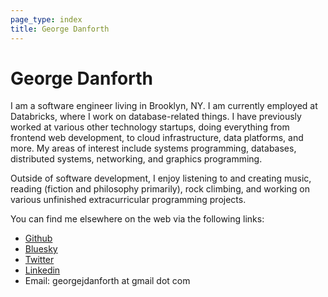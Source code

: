 ```yaml
---
page_type: index
title: George Danforth
---
```

# George Danforth
I am a software engineer living in Brooklyn, NY. I am currently employed at Databricks, where I work on database-related things. I have previously worked at various other technology startups, doing everything from frontend web development, to cloud infrastructure, data platforms, and more. My areas of interest include systems programming, databases, distributed systems, networking, and graphics programming.

Outside of software development, I enjoy listening to and creating music, reading (fiction and philosophy primarily), rock climbing, and working on various unfinished extracurricular programming projects.

You can find me elsewhere on the web via the following links:
- [Github](https://github.com/georgejdanforth)
- [Bluesky](https://bsky.app/profile/danforth.dev)
- [Twitter](https://x.com/georgedan4th)
- [Linkedin](https://www.linkedin.com/in/george-danforth/)
- Email: georgejdanforth at gmail dot com